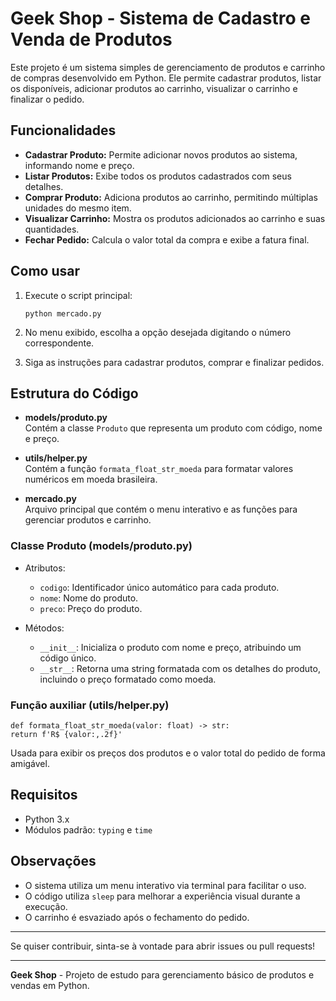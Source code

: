 # Geek Shop - Sistema de Cadastro e Venda de Produtos

Este projeto é um sistema simples de gerenciamento de produtos e carrinho de compras desenvolvido em Python. Ele permite cadastrar produtos, listar os disponíveis, adicionar produtos ao carrinho, visualizar o carrinho e finalizar o pedido.

## Funcionalidades

- **Cadastrar Produto:** Permite adicionar novos produtos ao sistema, informando nome e preço.
- **Listar Produtos:** Exibe todos os produtos cadastrados com seus detalhes.
- **Comprar Produto:** Adiciona produtos ao carrinho, permitindo múltiplas unidades do mesmo item.
- **Visualizar Carrinho:** Mostra os produtos adicionados ao carrinho e suas quantidades.
- **Fechar Pedido:** Calcula o valor total da compra e exibe a fatura final.

## Como usar

1. Execute o script principal:

    ```
    python mercado.py
    ```

2. No menu exibido, escolha a opção desejada digitando o número correspondente.

3. Siga as instruções para cadastrar produtos, comprar e finalizar pedidos.

## Estrutura do Código

- **models/produto.py**  
  Contém a classe `Produto` que representa um produto com código, nome e preço.

- **utils/helper.py**  
  Contém a função `formata_float_str_moeda` para formatar valores numéricos em moeda brasileira.

- **mercado.py**  
  Arquivo principal que contém o menu interativo e as funções para gerenciar produtos e carrinho.

### Classe Produto (models/produto.py)

- Atributos:
  - `codigo`: Identificador único automático para cada produto.
  - `nome`: Nome do produto.
  - `preco`: Preço do produto.

- Métodos:
  - `__init__`: Inicializa o produto com nome e preço, atribuindo um código único.
  - `__str__`: Retorna uma string formatada com os detalhes do produto, incluindo o preço formatado como moeda.

### Função auxiliar (utils/helper.py)

```
def formata_float_str_moeda(valor: float) -> str:
return f'R$ {valor:,.2f}'
```

Usada para exibir os preços dos produtos e o valor total do pedido de forma amigável.

## Requisitos

- Python 3.x
- Módulos padrão: `typing` e `time`


## Observações

- O sistema utiliza um menu interativo via terminal para facilitar o uso.
- O código utiliza `sleep` para melhorar a experiência visual durante a execução.
- O carrinho é esvaziado após o fechamento do pedido.

---

Se quiser contribuir, sinta-se à vontade para abrir issues ou pull requests!

---

**Geek Shop** - Projeto de estudo para gerenciamento básico de produtos e vendas em Python.



